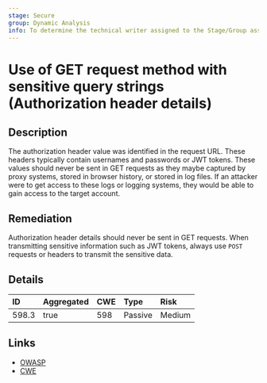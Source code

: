 ```yaml
---
stage: Secure
group: Dynamic Analysis
info: To determine the technical writer assigned to the Stage/Group associated with this page, see https://about.gitlab.com/handbook/product/ux/technical-writing/#assignments
---
```


# Use of GET request method with sensitive query strings (Authorization header details)

## Description

The authorization header value was identified in the request URL. These headers typically contain
usernames and passwords or JWT tokens. These values should never be sent in GET requests as they
maybe captured by proxy systems, stored in browser history, or stored in log files. If an attacker
were to get access to these logs or logging systems, they would be able to gain access to the
target account.

## Remediation

Authorization header details should never be sent in GET requests. When transmitting sensitive information
such as JWT tokens, always use `POST` requests or headers to transmit the sensitive data.

## Details

| ID | Aggregated | CWE | Type | Risk |
|:---|:--------|:--------|:--------|:--------|
| 598.3 | true | 598 | Passive | Medium |

## Links

- [OWASP](https://owasp.org/www-community/vulnerabilities/Information_exposure_through_query_strings_in_url)
- [CWE](https://cwe.mitre.org/data/definitions/598.html)
